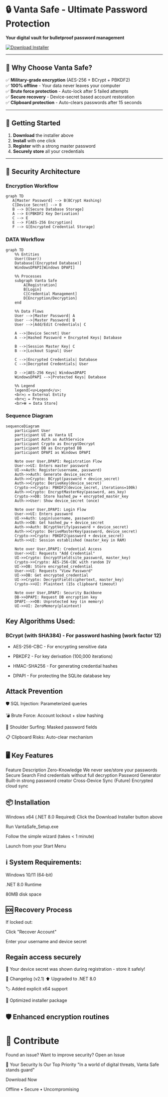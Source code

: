 # 🔒 Vanta Safe - Ultimate Password Protection  

**Your digital vault for bulletproof password management**  

[![Download Installer](https://img.shields.io/badge/Download-Win_x64_Installer-blue?style=for-the-badge&logo=windows)](https://drive.google.com/uc?export=download&id=1zH80TK4tHPl1lGcNU58NW5-hKX2IP78C)  

---

## 🌟 Why Choose Vanta Safe?  

✅ **Military-grade encryption** (AES-256 + BCrypt + PBKDF2)  
✅ **100% offline** - Your data never leaves your computer  
✅ **Brute force protection** - Auto-lock after 5 failed attempts  
✅ **Secure recovery** - Device-secret based account restoration  
✅ **Clipboard protection** - Auto-clears passwords after 15 seconds  

---



## 🚀 Getting Started  

1. **Download** the installer above  
2. **Install** with one click  
3. **Register** with a strong master password  
4. **Securely store** all your credentials  

---

## 🔐 Security Architecture  

### Encryption Workflow  
 ```mermaid 
graph TD
    A[Master Password] --> B(BCrypt Hashing)
    C[Device Secret] --> B
    B --> D[Secure Database Storage]
    A --> E(PBKDF2 Key Derivation)
    C --> E
    E --> F[AES-256 Encryption]
    F --> G[Encrypted Credential Storage]
``` 

### DATA Workflow
``` mermaid
graph TD
    %% Entities
    User((User))
    Database[(Encrypted Database)]
    WindowsDPAPI[Windows DPAPI]

    %% Processes
    subgraph Vanta Safe
        A[Registration]
        B[Login]
        C[Credential Management]
        D[Encryption/Decryption]
    end

    %% Data Flows
    User -->|Master Password| A
    User -->|Master Password| B
    User -->|Add/Edit Credentials| C

    A -->|Device Secret| User
    A -->|Hashed Password + Encrypted Keys| Database

    B -->|Session Master Key| C
    B -->|Lockout Signal| User

    C -->|Encrypted Credentials| Database
    C -->|Decrypted Credentials| User

    D -->|AES-256 Keys| WindowsDPAPI
    WindowsDPAPI -->|Protected Keys| Database

    %% Legend
    legend[<u>Legend</u>:
    <br>○ = External Entity
    <br>□ = Process
    <br>⦿ = Data Store]
```
### Sequence Diagram
``` mermaid
sequenceDiagram
    participant User
    participant UI as Vanta UI
    participant Auth as AuthService
    participant Crypto as EncryptDecrypt
    participant DB as Encrypted DB
    participant DPAPI as Windows DPAPI

    Note over User,DPAPI: Registration Flow
    User->>UI: Enters master password
    UI->>Auth: Register(username, password)
    Auth->>Auth: Generate device_secret
    Auth->>Crypto: BCrypt(password + device_secret)
    Auth->>Crypto: DeriveKey(device_secret)
    Crypto->>Crypto: PBKDF2(device_secret, iterations=100k)
    Auth->>Crypto: EncryptMasterKey(password, aes_key)
    Crypto->>DB: Store hashed_pw + encrypted_master_key
    Auth->>User: Show device_secret (once)

    Note over User,DPAPI: Login Flow
    User->>UI: Enters password
    UI->>Auth: Login(username, password)
    Auth->>DB: Get hashed_pw + device_secret
    Auth->>Auth: BCryptVerify(password + device_secret)
    Auth->>Crypto: DeriveMasterKey(password, device_secret)
    Crypto->>Crypto: PBKDF2(password + device_secret)
    Auth->>UI: Session established (master_key in RAM)

    Note over User,DPAPI: Credential Access
    User->>UI: Requests "Add Credential"
    UI->>Crypto: EncryptField(site_password, master_key)
    Crypto->>Crypto: AES-256-CBC with random IV
    UI->>DB: Store encrypted_credential
    User->>UI: Requests "View Password"
    UI->>DB: Get encrypted_credential
    UI->>Crypto: DecryptField(ciphertext, master_key)
    Crypto->>UI: Plaintext (15s clipboard timeout)

    Note over User,DPAPI: Security Backbone
    DB->>DPAPI: Request DB encryption key
    DPAPI-->>DB: Unprotected key (in memory)
    UI->>UI: ZeroMemory(plaintext)
```


## Key Algorithms Used:
### BCrypt (with SHA384) - For password hashing (work factor 12)

- AES-256-CBC - For encrypting sensitive data

- PBKDF2 - For key derivation (100,000 iterations)

- HMAC-SHA256 - For generating credential hashes

- DPAPI - For protecting the SQLite database key

## Attack Prevention
🛡️ SQL Injection: Parameterized queries

💣 Brute Force: Account lockout + slow hashing

👀 Shoulder Surfing: Masked password fields

📋 Clipboard Risks: Auto-clear mechanism

## 🖥️ Key Features
Feature	Description
Zero-Knowledge	We never see/store your passwords
Secure Search	Find credentials without full decryption
Password Generator	Built-in strong password creator
Cross-Device Sync	(Future) Encrypted cloud sync
## 📦 Installation
Windows x64 (.NET 8.0 Required)
Click the Download Installer button above

Run VantaSafe_Setup.exe

Follow the simple wizard (takes < 1 minute)

Launch from your Start Menu

## ℹ️ System Requirements:

Windows 10/11 (64-bit)

.NET 8.0 Runtime

80MB disk space

## 🆘 Recovery Process
If locked out:

Click "Recover Account"

Enter your username and device secret

## Regain access securely

🔑 Your device secret was shown during registration - store it safely!

📜 Changelog (v2.1)
⬆️ Upgraded to .NET 8.0

🏷️ Added explicit x64 support

🚀 Optimized installer package

## 🛡️ Enhanced encryption routines

# 🤝 Contribute
Found an issue? Want to improve security?
Open an Issue

💎 Your Security Is Our Top Priority
"In a world of digital threats, Vanta Safe stands guard"

Download Now

Offline • Secure • Uncompromising


